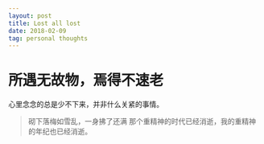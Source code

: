```yaml
---
layout: post
title: Lost all lost
date: 2018-02-09
tag: personal thoughts
---
```


# 所遇无故物，焉得不速老

心里念念的总是少不下来，并非什么关紧的事情。
> 砌下落梅如雪乱，一身拂了还满
那个重精神的时代已经消逝，我的重精神的年纪也已经消逝。
